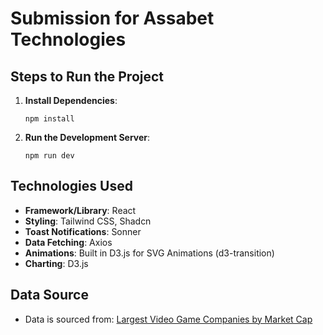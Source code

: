 # Submission for Assabet Technologies

## Steps to Run the Project

1.  **Install Dependencies**:

    ```
    npm install
    ```

2.  **Run the Development Server**:

    ```
    npm run dev
    ```

## Technologies Used

- **Framework/Library**: React
- **Styling**: Tailwind CSS, Shadcn
- **Toast Notifications**: Sonner
- **Data Fetching**: Axios
- **Animations**: Built in D3.js for SVG Animations (d3-transition)
- **Charting**: D3.js

## Data Source

- Data is sourced from: [Largest Video Game Companies by Market Cap](https://companiesmarketcap.com/video-games/largest-video-game-companies-by-market-cap/)
